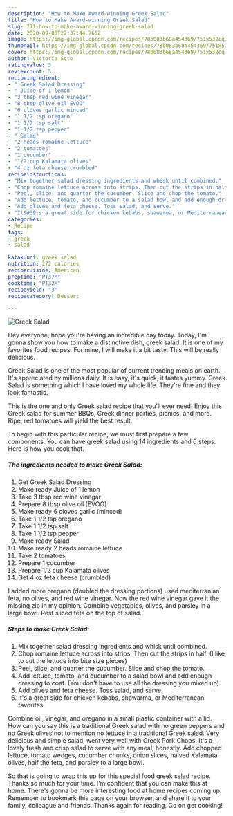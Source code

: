 ```yaml
---
description: "How to Make Award-winning Greek Salad"
title: "How to Make Award-winning Greek Salad"
slug: 771-how-to-make-award-winning-greek-salad
date: 2020-09-08T22:37:44.765Z
image: https://img-global.cpcdn.com/recipes/78b083b68a454369/751x532cq70/greek-salad-recipe-main-photo.jpg
thumbnail: https://img-global.cpcdn.com/recipes/78b083b68a454369/751x532cq70/greek-salad-recipe-main-photo.jpg
cover: https://img-global.cpcdn.com/recipes/78b083b68a454369/751x532cq70/greek-salad-recipe-main-photo.jpg
author: Victoria Soto
ratingvalue: 3
reviewcount: 5
recipeingredient:
- " Greek Salad Dressing"
- " Juice of 1 lemon"
- "3 tbsp red wine vinegar"
- "8 tbsp olive oil EVOO"
- "6 cloves garlic minced"
- "1 1/2 tsp oregano"
- "1 1/2 tsp salt"
- "1 1/2 tsp pepper"
- " Salad"
- "2 heads romaine lettuce"
- "2 tomatoes"
- "1 cucumber"
- "1/2 cup Kalamata olives"
- "4 oz feta cheese crumbled"
recipeinstructions:
- "Mix together salad dressing ingredients and whisk until combined."
- "Chop romaine lettuce across into strips. Then cut the strips in half. (I like to cut the lettuce into bite size pieces)"
- "Peel, slice, and quarter the cucumber. Slice and chop the tomato."
- "Add lettuce, tomato, and cucumber to a salad bowl and add enough dressing to coat. (You don&#39;t have to use all the dressing you mixed up)."
- "Add olives and feta cheese. Toss salad, and serve."
- "It&#39;s a great side for chicken kebabs, shawarma, or Mediterranean favorites."
categories:
- Recipe
tags:
- greek
- salad

katakunci: greek salad 
nutrition: 272 calories
recipecuisine: American
preptime: "PT37M"
cooktime: "PT32M"
recipeyield: "3"
recipecategory: Dessert

---
```



![Greek Salad](https://img-global.cpcdn.com/recipes/78b083b68a454369/751x532cq70/greek-salad-recipe-main-photo.jpg)

Hey everyone, hope you're having an incredible day today. Today, I'm gonna show you how to make a distinctive dish, greek salad. It is one of my favorites food recipes. For mine, I will make it a bit tasty. This will be really delicious.

Greek Salad is one of the most popular of current trending meals on earth. It's appreciated by millions daily. It is easy, it's quick, it tastes yummy. Greek Salad is something which I have loved my whole life. They're fine and they look fantastic.

This is the one and only Greek salad recipe that you&#39;ll ever need! Enjoy this Greek salad for summer BBQs, Greek dinner parties, picnics, and more. Ripe, red tomatoes will yield the best result.


To begin with this particular recipe, we must first prepare a few components. You can have greek salad using 14 ingredients and 6 steps. Here is how you cook that.

<!--inarticleads1-->

##### The ingredients needed to make Greek Salad:

1. Get  Greek Salad Dressing
1. Make ready  Juice of 1 lemon
1. Take 3 tbsp red wine vinegar
1. Prepare 8 tbsp olive oil (EVOO)
1. Make ready 6 cloves garlic (minced)
1. Take 1 1/2 tsp oregano
1. Take 1 1/2 tsp salt
1. Take 1 1/2 tsp pepper
1. Make ready  Salad
1. Make ready 2 heads romaine lettuce
1. Take 2 tomatoes
1. Prepare 1 cucumber
1. Prepare 1/2 cup Kalamata olives
1. Get 4 oz feta cheese (crumbled)


I added more oregano (doubled the dressing portions) used mediterranian feta, no olives, and red wine vinegar. Now the red wine vinegar gave it the missing zip in my opinion. Combine vegetables, olives, and parsley in a large bowl. Rest sliced feta on the top of salad. 

<!--inarticleads2-->

##### Steps to make Greek Salad:

1. Mix together salad dressing ingredients and whisk until combined.
1. Chop romaine lettuce across into strips. Then cut the strips in half. (I like to cut the lettuce into bite size pieces)
1. Peel, slice, and quarter the cucumber. Slice and chop the tomato.
1. Add lettuce, tomato, and cucumber to a salad bowl and add enough dressing to coat. (You don&#39;t have to use all the dressing you mixed up).
1. Add olives and feta cheese. Toss salad, and serve.
1. It&#39;s a great side for chicken kebabs, shawarma, or Mediterranean favorites.


Combine oil, vinegar, and oregano in a small plastic container with a lid. How can you say this is a traditional Greek salad with no green peppers and no Greek olives not to mention no lettuce in a traditional Greek salad. Very delicious and simple salad, went very well with Greek Pork Chops. It&#39;s a lovely fresh and crisp salad to serve with any meal, honestly. Add chopped lettuce, tomato wedges, cucumber chunks, onion slices, halved Kalamata olives, half the feta, and parsley to a large bowl. 

So that is going to wrap this up for this special food greek salad recipe. Thanks so much for your time. I'm confident that you can make this at home. There's gonna be more interesting food at home recipes coming up. Remember to bookmark this page on your browser, and share it to your family, colleague and friends. Thanks again for reading. Go on get cooking!
